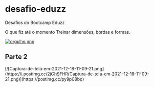 # desafio-eduzz
Desafios do Bootcamp Eduzz

O que fiz até o momento
Treinar dimensões, bordas e formas. 


[![orgulho.png](https://i.postimg.cc/Y0dWDM4q/orgulho.png)](https://postimg.cc/D4b08Vdt) <br>

<h2> Parte 2 </h2>
[![Captura-de-tela-em-2021-12-18-11-09-21.png](https://i.postimg.cc/2jGhSFHR/Captura-de-tela-em-2021-12-18-11-09-21.png)](https://postimg.cc/py9p08bq)


